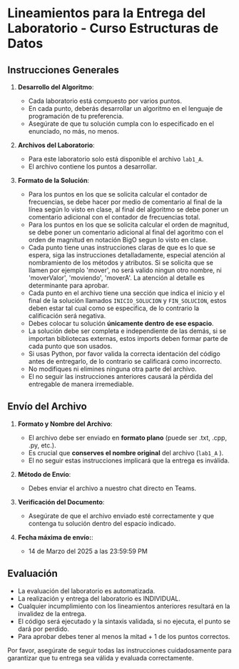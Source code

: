 # Lineamientos para la Entrega del Laboratorio - Curso Estructuras de Datos

## Instrucciones Generales

1. **Desarrollo del Algoritmo**:
   - Cada laboratorio está compuesto por varios puntos.
   - En cada punto, deberás desarrollar un algoritmo en el lenguaje de programación de tu preferencia.
   - Asegúrate de que tu solución cumpla con lo especificado en el enunciado, no más, no menos.

2. **Archivos del Laboratorio**:
   - Para este laboratorio solo está disponible el archivo `lab1_A`.
   - El archivo contiene los puntos a desarrollar.

3. **Formato de la Solución**:
   - Para los puntos en los que se solicita calcular el contador de frecuencias, se debe hacer por medio de comentario al final de la línea según lo visto en clase, al final del algoritmo se debe poner un comentario adicional con el contador de frecuencias total.
   - Para los puntos en los que se solicita calcular el orden de magnitud, se debe poner un comentario adicional al final del agoritmo  con el orden de magnitud en notación BigO segun lo visto en clase.
   - Cada punto tiene unas instrucciones claras de que es lo que se espera, siga las instrucciones detalladamente, especial atención al nombramiento de los métodos y atributos. Si se solicita que se llamen por ejemplo 'mover', no será valido ningun otro nombre, ni 'moverValor', 'moviendo', 'moverA'. La atención al detalle es determinante para aprobar. 
   - Cada punto en el archivo tiene una sección que indica el inicio y el final de la solución llamados `INICIO_SOLUCION` y `FIN_SOLUCION`, estos deben estar tal cual como se especifica, de lo contrario la calificación será negativa.
   - Debes colocar tu solución **únicamente dentro de ese espacio**.
   - La solución debe ser completa e independiente de las demás, si se importan bibliotecas externas, estos imports deben formar parte de cada punto que son usados.
   - Si usas Python, por favor valida la correcta identación del código antes de entregarlo, de lo contrario se calificará como incorrecto.
   - No modifiques ni elimines ninguna otra parte del archivo.
   - El no seguir las instrucciones anteriores causará la pérdida del entregable de manera irremediable.

## Envío del Archivo

1. **Formato y Nombre del Archivo**:
   - El archivo debe ser enviado en **formato plano** (puede ser .txt, .cpp, .py, etc.).
   - Es crucial que **conserves el nombre original** del archivo (`lab1_A` ).
   - El no seguir estas instrucciones implicará que la entrega es inválida.

2. **Método de Envío**:
   - Debes enviar el archivo a nuestro chat directo en Teams.

3. **Verificación del Documento**:
   - Asegúrate de que el archivo enviado esté correctamente y que contenga tu solución dentro del espacio indicado.

4. **Fecha máxima de envío:**:
   - 14 de Marzo del 2025 a las 23:59:59 PM

## Evaluación

- La evaluación del laboratorio es automatizada.
- La realización y entrega del laboratorio es INDIVIDUAL.
- Cualquier incumplimiento con los lineamientos anteriores resultará en la invalidez de la entrega.
- El código será ejecutado y la sintaxis validada, si no ejecuta, el punto se dará por perdido.
- Para aprobar debes tener al menos la mitad + 1 de los puntos correctos.

Por favor, asegúrate de seguir todas las instrucciones cuidadosamente para garantizar que tu entrega sea válida y evaluada correctamente.
